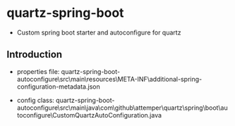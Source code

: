 # quartz-spring-boot

- Custom spring boot starter and autoconfigure for quartz

## Introduction

- properties file: quartz-spring-boot-autoconfigure\src\main\resources\META-INF\additional-spring-configuration-metadata.json

- config class: quartz-spring-boot-autoconfigure\src\main\java\com\github\attemper\quartz\spring\boot\autoconfigure\CustomQuartzAutoConfiguration.java
